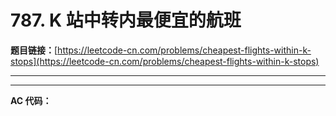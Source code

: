 # 787. K 站中转内最便宜的航班

**题目链接：**[https://leetcode-cn.com/problems/cheapest-flights-within-k-stops](https://leetcode-cn.com/problems/cheapest-flights-within-k-stops)

---

<Cards card="leetcode_787_cheapest-flights-within-k-stops"></Cards>

---

**AC 代码：**

```java

```